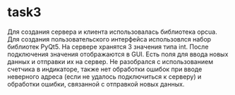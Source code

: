 # task3
Для создания сервера и клиента использовалась библиотека opcua. Для создания пользовательского интерфейса использовлся набор библиотек PyQt5. 
На сервере хранятся 3 значения типа int. После подключения значения отображаются в GUI. Есть поля для ввода новых данных и отправки их на сервер. 
Не разобрался с использованием счетчика в индикаторе, также нет обработки ошибок при вводе неверного адреса (если не удалось подключиться к серверу) и обработки ошибки, связанной с отправкой новых данных.
